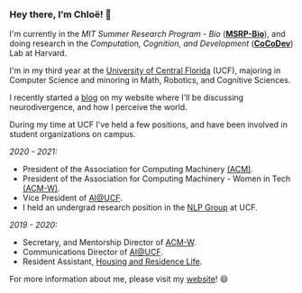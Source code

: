### Hey there, I’m Chloë! 👋 

I'm currently in the *MIT Summer Research Program - Bio* ([**MSRP-Bio**](https://bcs.mit.edu/diversity/mit-summer-research-program-biology-and-brain-and-cognitive-neuroscience-msrp-bio)), and doing research in the *Computation, Cognition, and Development* ([**CoCoDev**](https://cocodev.org)) Lab at Harvard.

I'm in my third year at the [University of Central Florida](https://www.ucf.edu/) (UCF), majoring in Computer Science and minoring in Math, Robotics, and Cognitive Sciences.

I recently started a [blog](https://chloegeller.com/post) on my website where I'll be discussing neurodivergence, and how I perceive the world. 

During my time at UCF I've held a few positions, and have been involved in student organizations on campus.

*2020 - 2021:*
- President of the Association for Computing Machinery [(ACM)](http://ucf.acm.org).
- President of the Association for Computing Machinery - Women in Tech [(ACM-W)](https://ucfacmw.org).
- Vice President of [AI@UCF](https://ucfai.org).
- I held an undergrad research position in the [NLP Group](http://www.nlp.cs.ucf.edu/) at UCF.
  
*2019 - 2020:*
- Secretary, and Mentorship Director of [ACM-W](https://ucfacmw.org).
- Communications Director of [AI@UCF](https://ucfai.org).
- Resident Assistant, [Housing and Residence Life](https://www.housing.ucf.edu/employment/resident-assistant/).

For more information about me, please visit my [website](https://chloegeller.com)! 😄
<!--
**h3rmi0n3/h3rmi0n3** is a ✨ _special_ ✨ repository because its `README.md` (this file) appears on your GitHub profile.

Here are some ideas to get you started:

- 🔭 I’m currently working on ...
- 🌱 I’m currently learning ...
- 👯 I’m looking to collaborate on ...
- 🤔 I’m looking for help with ...
- 💬 Ask me about ...
- 📫 How to reach me: ...
- 😄 Pronouns: ...
- ⚡ Fun fact: ...
-->
